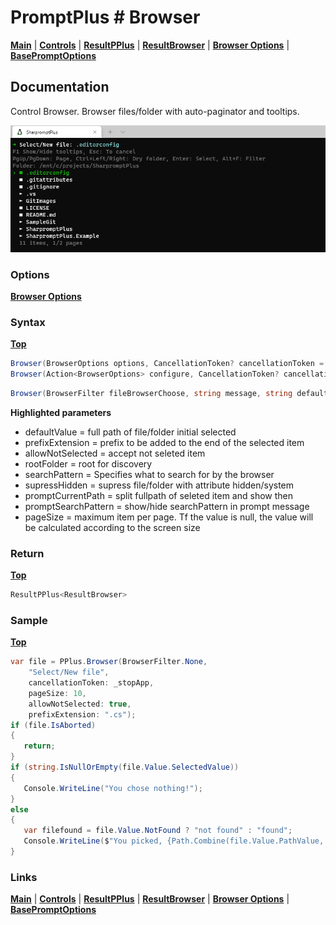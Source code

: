 # PromptPlus # Browser
[**Main**](index.md#help) | 
[**Controls**](index.md#apis) |
[**ResultPPlus**](resultpplus) |
[**ResultBrowser**](resultbrowser) |
[**Browser Options**](browseroptions) |
[**BasePromptOptions**](basepromptoptions)

## Documentation
Control Browser. Browser files/folder with auto-paginator and tooltips.

![](./images/Browser.gif)

### Options

[**Browser Options**](browseroptions)

### Syntax
[**Top**](#promptplus--browser)

```csharp
Browser(BrowserOptions options, CancellationToken? cancellationToken = null)
Browser(Action<BrowserOptions> configure, CancellationToken? cancellationToken = null)
```

```csharp
Browser(BrowserFilter fileBrowserChoose, string message, string defaultValue = null, string prefixExtension = null, bool allowNotSelected = false, string rootFolder = null, string searchPattern = null, int? pageSize = null, bool supressHidden = true, bool promptCurrentPath = true, bool promptSearchPattern = true, CancellationToken? cancellationToken = null)
```

**Highlighted parameters**
- defaultValue = full path of file/folder initial selected
- prefixExtension = prefix to be added to the end of the selected item
- allowNotSelected = accept not seleted item
- rootFolder = root for discovery
- searchPattern = Specifies what to search for by the browser
- supressHidden = supress file/folder with attribute hidden/system
- promptCurrentPath = split fullpath of seleted item and show then
- promptSearchPattern = show/hide searchPattern in prompt message
- pageSize = maximum item per page. Tf the value is null, the value will be calculated according to the screen size 

### Return
[**Top**](#promptplus--browser)

```csharp
ResultPPlus<ResultBrowser>
```

### Sample
[**Top**](#promptplus--browser)

```csharp
var file = PPlus.Browser(BrowserFilter.None, 
    "Select/New file", 
    cancellationToken: _stopApp, 
    pageSize: 10, 
    allowNotSelected: true,
    prefixExtension: ".cs");
if (file.IsAborted)
{
   return;
}
if (string.IsNullOrEmpty(file.Value.SelectedValue))
{
   Console.WriteLine("You chose nothing!");
}
else
{
   var filefound = file.Value.NotFound ? "not found" : "found";
   Console.WriteLine($"You picked, {Path.Combine(file.Value.PathValue, file.Value.SelectedValue)} and {filefound}");
}
```

### Links
[**Main**](index.md#help) | 
[**Controls**](index.md#apis) |
[**ResultPPlus**](resultpplus) |
[**ResultBrowser**](resultbrowser) |
[**Browser Options**](browseroptions) |
[**BasePromptOptions**](basepromptoptions)
